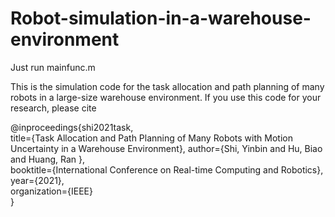 # Robot-simulation-in-a-warehouse-environment

Just run mainfunc.m


This is the simulation code for the task allocation and path planning of many robots in a large-size warehouse environment. If you use this code for your research, please cite

@inproceedings{shi2021task,<br/>
title={Task Allocation and Path Planning of Many Robots with Motion Uncertainty in a Warehouse Environment},
author={Shi, Yinbin and Hu, Biao and Huang, Ran },  
booktitle={International Conference on Real-time Computing and Robotics},  
year={2021},  
organization={IEEE}  
}
